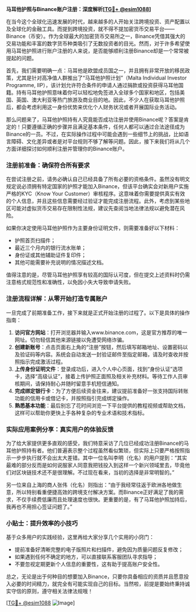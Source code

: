 **马耳他护照与Binance账户注册：深度解析[[TG💪+ @esim1088](https://t.me/s/esim1088)]**

在当今这个全球化迅速发展的时代，越来越多的人开始关注跨境投资、资产配置以及全球化的金融工具。而提到跨境投资，就不得不提加密货币交易平台——Binance（币安）。作为全球最大的加密货币交易所之一，Binance凭借其强大的交易功能和丰富的数字货币种类吸引了无数投资者的目光。然而，对于许多希望使用马耳他护照进行账户注册的人来说，是否能够顺利注册Binance却是一个常常被提起的问题。

首先，我们需要明确一点：马耳他是欧盟成员国之一，并且拥有非常开放的移民政策，尤其是针对高净值人群推出了“马耳他护照计划”（Malta Individual Investor Programme, IIP），该计划允许符合条件的申请人通过捐款或投资获得马耳他国籍。持有马耳他护照意味着你可以轻松地免签进入全球多个国家和地区，包括美国、英国、澳大利亚等热门旅游及商业目的地。因此，不少人在获取马耳他护照后，都会考虑利用这一身份优势来优化个人财务状况或者开展国际业务活动。

那么问题来了，马耳他护照持有人究竟能否成功注册并使用Binance呢？答案是肯定的！只要遵循正确的步骤并且满足基本条件，任何人都可以通过合法途径成为Binance的一员。不过，在实际操作过程中可能会遇到一些细节上的挑战，比如语言障碍、文化差异或者是对平台规则不够了解等问题。因此，接下来我们将从几个方面详细探讨如何顺利注册并管理你的Binance账户。

### 注册前准备：确保符合所有要求

在尝试注册之前，请务必确认自己已经具备了所有必要的资格条件。虽然没有明文规定说必须拥有特定国家的护照才能加入Binance，但该平台确实会对新用户实施严格的KYC（Know Your Customer）审核程序。这意味着你需要提供真实有效的个人信息，并且这些信息需要经过验证才能完成注册流程。此外，考虑到某些地区可能对虚拟货币交易存在限制性法规，建议先查阅当地法律法规以避免潜在风险。

如果你决定使用马耳他护照作为主要身份证明文件，则需要准备好以下材料：
- 护照首页扫描件；
- 最近三个月内的银行流水账单；
- 身份证或其他辅助证件复印件；
- 其他可能需要补充说明的情况描述文档。

值得注意的是，尽管马耳他护照享有较高的国际认可度，但在提交上述资料时仍需注意格式规范性和准确性，以免因小失大导致申请失败。

### 注册流程详解：从零开始打造专属账户

一旦完成了前期准备工作，接下来就是正式开始注册的过程了。以下是具体的操作指南：

1. **访问官方网站**：打开浏览器并输入www.binance.com，这是官方推荐的唯一网址。切勿轻信其他来源链接以免遭受网络诈骗。
2. **创建新账号**：点击页面右上角的“注册”按钮，然后填写邮箱地址、设置密码以及验证码等内容。系统会自动发送一封验证邮件至指定邮箱，请及时查收并按照指示完成激活过程。
3. **上传身份证明文件**：登录成功后，进入个人中心页面，找到“身份认证”选项卡，选择“高级认证”，接着上传护照正面照及相关补充材料。等待工作人员审核期间，请保持耐心并随时留意手机短信通知。
4. **完成绑定银行卡**：为了方便后续资金往来，建议提前准备好一张支持国际转账功能的信用卡或借记卡，并按照指引完成绑定操作。
5. **熟悉基本功能**：最后别忘了花时间浏览一下平台提供的教程视频或帮助文档，这样可以帮助你更快上手各种复杂的专业术语和技术指标。

### 实际应用案例分享：真实用户的体验反馈

为了给大家提供更多直观的感受，我们特意采访了几位已经成功注册Binance的马耳他护照持有者。他们普遍表示整个过程虽然看似繁琐，但实际上只要严格按照指示一步步执行就不会出太大差错。其中一位名叫李明（化名）的用户提到：“其实最难的部分反而是如何说服家人同意我把钱投入到这样一个新兴领域里去，毕竟他们对区块链技术还不是很理解。不过现在看来，当初的选择是非常明智的。”

另一位来自上海的商人张伟（化名）则指出：“由于我经常往返于欧洲各地做生意，所以特别看重便捷高效的跨境支付解决方案。而Binance正好满足了我的需求，不仅手续费低廉而且处理速度也很快。更重要的是，有了马耳他护照加持后，我再也不用担心签证问题了。”

### 小贴士：提升效率的小技巧

基于众多用户的实践经验，这里再给大家分享几个实用的小窍门：
- 提前准备好清晰完整的电子版照片和扫描件，避免因为质量问题反复修改；
- 如果遇到任何不确定的地方，可以直接联系客服团队寻求指导；
- 不要忽视定期更新个人信息的重要性，这有助于提高账户安全性。

总之，无论是出于何种目的想要加入Binance，只要你具备相应的资质并且愿意投入必要的时间精力，就完全有可能实现自己的目标。当然啦，前提是要始终秉持诚实守信的原则，遵守相关法律法规哦！

[[TG💪+ @esim1088](https://t.me/s/esim1088) ![Image](https://i.postimg.cc/4NQfJmqS/Snipaste-2025-05-13-00-14-12.png)]